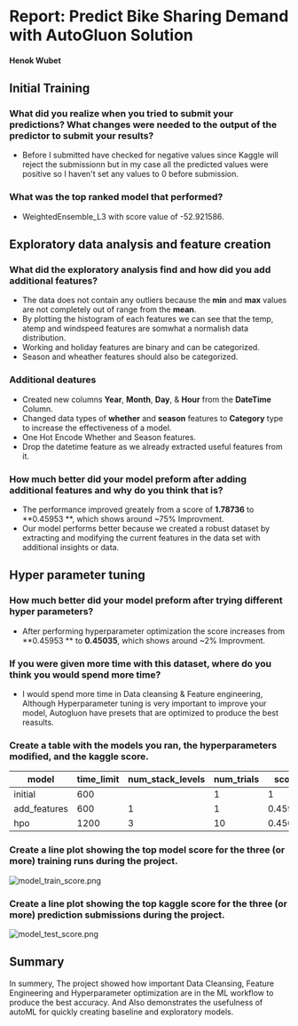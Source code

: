 # Report: Predict Bike Sharing Demand with AutoGluon Solution
#### Henok Wubet

## Initial Training
### What did you realize when you tried to submit your predictions? What changes were needed to the output of the predictor to submit your results?
- Before I submitted  have checked for negative values since Kaggle will reject the submissionn but in my case all the predicted values were positive so I haven't set any values to 0 before submission.

### What was the top ranked model that performed?
- WeightedEnsemble_L3 with score value of -52.921586.

## Exploratory data analysis and feature creation
### What did the exploratory analysis find and how did you add additional features?
- The data does not contain any outliers because the **min** and **max** values are not completely out of range from the **mean**.
- By plotting the histogram of each features we can see that the temp, atemp and windspeed features are somwhat a normalish data distribution.
- Working and holiday features are binary and can be categorized.
- Season and wheather features should also be categorized.

### Additional deatures
- Created new columns **Year**,  **Month**, **Day**, & **Hour** from the **DateTime** Column.
- Changed data types of **whether** and **season** features to **Category** type to increase the effectiveness of a model.
- One Hot Encode Whether and Season features.
- Drop the datetime feature as we already extracted useful features from it.

### How much better did your model preform after adding additional features and why do you think that is?
- The performance improved greately from a score of **1.78736** to **0.45953 **, which shows around ~75% Improvment.
- Our model performs better because we created a robust dataset by extracting and modifying the current features in the data set with additional insights or data. 

## Hyper parameter tuning
### How much better did your model preform after trying different hyper parameters?
- After performing hyperparameter optimization the score increases from  **0.45953 ** to **0.45035**, which shows around ~2% Improvment.

### If you were given more time with this dataset, where do you think you would spend more time?
- I would spend more time in Data cleansing & Feature engineering, Although Hyperparameter tuning is very important to improve your model, Autogluon have presets that are optimized to produce the best reasults.

### Create a table with the models you ran, the hyperparameters modified, and the kaggle score.
|model|time_limit|num_stack_levels|num_trials|score|
|--|--|--|--|--|
|initial|600||1|1|1.78736|
|add_features|600|1|1|0.45953|
|hpo|1200|3|10|0.45035|

### Create a line plot showing the top model score for the three (or more) training runs during the project.

![model_train_score.png](model_train_score.png)

### Create a line plot showing the top kaggle score for the three (or more) prediction submissions during the project.

![model_test_score.png](model_test_score.png)

## Summary
In summery, The project showed how important Data Cleansing, Feature Engineering and Hyperparameter optimization are in the ML workflow to produce the  best accuracy.
And Also demonstrates the usefulness of autoML for quickly creating baseline and exploratory models.

